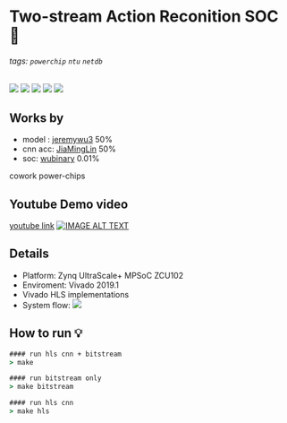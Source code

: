 # Two-stream Action Reconition SOC 💪
###### tags: `powerchip` `ntu` `netdb`
![](https://img.shields.io/static/v1?label=Zynq_UltraScale+&message=zcu102&color=purple)
![](https://img.shields.io/static/v1?label=Board_OS&message=pynq&color=red)
![](https://img.shields.io/static/v1?label=Vivado&message=2019.1&color=orange)
![](https://img.shields.io/static/v1?label=python&message=3.6&color=blue)
![](https://img.shields.io/static/v1?label=shell&message=bash/zsh&color=green)

## Works by
* model : [jeremywu3](https://github.com/jeremywu3) 50%
* cnn acc: [JiaMingLin](https://github.com/JiaMingLin) 50%
* soc: [wubinary](https://github.com/wubinary) 0.01%

cowork power-chips

## Youtube Demo video
[youtube link](https://youtu.be/jTQxzhYSQKI)
[![IMAGE ALT TEXT](https://img.youtube.com/vi/jTQxzhYSQKI/0.jpg)](https://youtu.be/jTQxzhYSQKI "two stream action recognition demo")

## Details
* Platform: Zynq UltraScale+ MPSoC ZCU102 
* Enviroment: Vivado 2019.1 
* Vivado HLS implementations
* System flow:
![](https://i.imgur.com/BMqebcv.gif)

## How to run 💡
```cmd
#### run hls cnn + bitstream
> make

#### run bitstream only
> make bitstream

#### run hls cnn
> make hls
```
